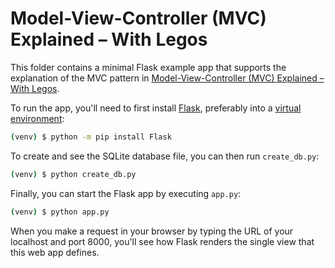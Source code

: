 # Model-View-Controller (MVC) Explained – With Legos

This folder contains a minimal Flask example app that supports the explanation of the MVC pattern in [Model-View-Controller (MVC) Explained – With Legos](https://realpython.com/the-model-view-controller-mvc-paradigm-summarized-with-legos/).

To run the app, you'll need to first install [Flask](https://flask.palletsprojects.com/), preferably into a [virtual environment](https://realpython.com/python-virtual-environments-a-primer/):

```sh
(venv) $ python -m pip install Flask
```

To create and see the SQLite database file, you can then run `create_db.py`:

```sh
(venv) $ python create_db.py
```

Finally, you can start the Flask app by executing `app.py`:

```sh
(venv) $ python app.py
```

When you make a request in your browser by typing the URL of your localhost and port 8000, you'll see how Flask renders the single view that this web app defines.
